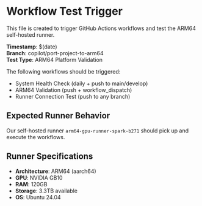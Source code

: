 # Workflow Test Trigger

This file is created to trigger GitHub Actions workflows and test the ARM64 self-hosted runner.

**Timestamp**: $(date)  
**Branch**: copilot/port-project-to-arm64  
**Test Type**: ARM64 Platform Validation

The following workflows should be triggered:
- System Health Check (daily + push to main/develop)
- ARM64 Validation (push + workflow_dispatch)
- Runner Connection Test (push to any branch)

## Expected Runner Behavior
Our self-hosted runner `arm64-gpu-runner-spark-b271` should pick up and execute the workflows.

## Runner Specifications
- **Architecture**: ARM64 (aarch64)
- **GPU**: NVIDIA GB10
- **RAM**: 120GB
- **Storage**: 3.3TB available
- **OS**: Ubuntu 24.04
